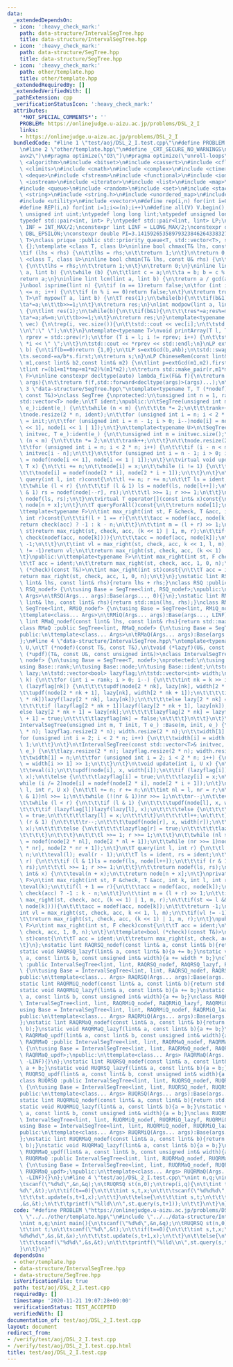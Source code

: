 ```yaml
---
data:
  _extendedDependsOn:
  - icon: ':heavy_check_mark:'
    path: data-structure/IntervalSegTree.hpp
    title: data-structure/IntervalSegTree.hpp
  - icon: ':heavy_check_mark:'
    path: data-structure/SegTree.hpp
    title: data-structure/SegTree.hpp
  - icon: ':heavy_check_mark:'
    path: other/template.hpp
    title: other/template.hpp
  _extendedRequiredBy: []
  _extendedVerifiedWith: []
  _pathExtension: cpp
  _verificationStatusIcon: ':heavy_check_mark:'
  attributes:
    '*NOT_SPECIAL_COMMENTS*': ''
    PROBLEM: https://onlinejudge.u-aizu.ac.jp/problems/DSL_2_I
    links:
    - https://onlinejudge.u-aizu.ac.jp/problems/DSL_2_I
  bundledCode: "#line 1 \"test/aoj/DSL_2_I.test.cpp\"\n#define PROBLEM \"https://onlinejudge.u-aizu.ac.jp/problems/DSL_2_I\"\
    \n#line 2 \"other/template.hpp\"\n#define _CRT_SECURE_NO_WARNINGS\n#pragma target(\"\
    avx2\")\n#pragma optimize(\"O3\")\n#pragma optimize(\"unroll-loops\")\n#include\
    \ <algorithm>\n#include <bitset>\n#include <cassert>\n#include <cfloat>\n#include\
    \ <climits>\n#include <cmath>\n#include <complex>\n#include <ctime>\n#include\
    \ <deque>\n#include <fstream>\n#include <functional>\n#include <iomanip>\n#include\
    \ <iostream>\n#include <iterator>\n#include <list>\n#include <map>\n#include <memory>\n\
    #include <queue>\n#include <random>\n#include <set>\n#include <stack>\n#include\
    \ <string>\n#include <string.h>\n#include <unordered_map>\n#include <unordered_set>\n\
    #include <utility>\n#include <vector>\n#define rep(i,n) for(int i=0;i<(n);i++)\n\
    #define REP(i,n) for(int i=1;i<=(n);i++)\n#define all(V) V.begin(),V.end()\ntypedef\
    \ unsigned int uint;\ntypedef long long lint;\ntypedef unsigned long long ulint;\n\
    typedef std::pair<int, int> P;\ntypedef std::pair<lint, lint> LP;\nconstexpr int\
    \ INF = INT_MAX/2;\nconstexpr lint LINF = LLONG_MAX/2;\nconstexpr double eps =\
    \ DBL_EPSILON;\nconstexpr double PI=3.141592653589793238462643383279;\ntemplate<class\
    \ T>\nclass prique :public std::priority_queue<T, std::vector<T>, std::greater<T>>\
    \ {};\ntemplate <class T, class U>\ninline bool chmax(T& lhs, const U& rhs) {\n\
    \tif (lhs < rhs) {\n\t\tlhs = rhs;\n\t\treturn 1;\n\t}\n\treturn 0;\n}\ntemplate\
    \ <class T, class U>\ninline bool chmin(T& lhs, const U& rhs) {\n\tif (lhs > rhs)\
    \ {\n\t\tlhs = rhs;\n\t\treturn 1;\n\t}\n\treturn 0;\n}\ninline lint gcd(lint\
    \ a, lint b) {\n\twhile (b) {\n\t\tlint c = a;\n\t\ta = b; b = c % b;\n\t}\n\t\
    return a;\n}\ninline lint lcm(lint a, lint b) {\n\treturn a / gcd(a, b) * b;\n\
    }\nbool isprime(lint n) {\n\tif (n == 1)return false;\n\tfor (int i = 2; i * i\
    \ <= n; i++) {\n\t\tif (n % i == 0)return false;\n\t}\n\treturn true;\n}\ntemplate<typename\
    \ T>\nT mypow(T a, lint b) {\n\tT res(1);\n\twhile(b){\n\t\tif(b&1)res*=a;\n\t\
    \ta*=a;\n\t\tb>>=1;\n\t}\n\treturn res;\n}\nlint modpow(lint a, lint b, lint m)\
    \ {\n\tlint res(1);\n\twhile(b){\n\t\tif(b&1){\n\t\t\tres*=a;res%=m;\n\t\t}\n\t\
    \ta*=a;a%=m;\n\t\tb>>=1;\n\t}\n\treturn res;\n}\ntemplate<typename T>\nvoid printArray(std::vector<T>&\
    \ vec) {\n\trep(i, vec.size()){\n\t\tstd::cout << vec[i];\n\t\tstd::cout<<(i==(int)vec.size()-1?\"\
    \\n\":\" \");\n\t}\n}\ntemplate<typename T>\nvoid printArray(T l, T r) {\n\tT\
    \ rprev = std::prev(r);\n\tfor (T i = l; i != rprev; i++) {\n\t\tstd::cout <<\
    \ *i << \" \";\n\t}\n\tstd::cout << *rprev << std::endl;\n}\nLP extGcd(lint a,lint\
    \ b) {\n\tif(b==0)return {1,0};\n\tLP s=extGcd(b,a%b);\n\tstd::swap(s.first,s.second);\n\
    \ts.second-=a/b*s.first;\n\treturn s;\n}\nLP ChineseRem(const lint& b1,const lint&\
    \ m1,const lint& b2,const lint& m2) {\n\tlint p=extGcd(m1,m2).first;\n\tlint tmp=(b2-b1)*p%m2;\n\
    \tlint r=(b1+m1*tmp+m1*m2)%(m1*m2);\n\treturn std::make_pair(r,m1*m2);\n}\ntemplate<typename\
    \ F>\ninline constexpr decltype(auto) lambda_fix(F&& f){\n\treturn [f=std::forward<F>(f)](auto&&...\
    \ args){\n\t\treturn f(f,std::forward<decltype(args)>(args)...);\n\t};\n}\n#line\
    \ 3 \"data-structure/SegTree.hpp\"\ntemplate<typename T, T (*nodef)(const T&,\
    \ const T&)>\nclass SegTree {\nprotected:\n\tunsigned int n = 1, rank = 0;\n\t\
    std::vector<T> node;\n\tT ident;\npublic:\n\tSegTree(unsigned int m, T init, T\
    \ e_):ident(e_) {\n\t\twhile (n < m) {\n\t\t\tn *= 2;\n\t\t\trank++;\n\t\t}\n\t\
    \tnode.resize(2 * n, ident);\n\t\tfor (unsigned int i = n; i < 2 * n; i++)node[i]\
    \ = init;\n\t\tfor (unsigned int i = n - 1; i > 0; i--)node[i] = nodef(node[i\
    \ << 1], node[i << 1 | 1]);\n\t}\n\ttemplate<typename U>\n\tSegTree(const std::vector<U>&\
    \ initvec, T e_):ident(e_) {\n\t\tunsigned int m = initvec.size();\n\t\twhile\
    \ (n < m) {\n\t\t\tn *= 2;\n\t\t\trank++;\n\t\t}\n\t\tnode.resize(2 * n, ident);\n\
    \t\tfor (unsigned int i = n; i < 2 * n; i++) {\n\t\t\tif (i - n < m)node[i] =\
    \ initvec[i - n];\n\t\t}\n\t\tfor (unsigned int i = n - 1; i > 0; i--)node[i]\
    \ = nodef(node[i << 1], node[i << 1 | 1]);\n\t}\n\tvirtual void update(int i,\
    \ T x) {\n\t\ti += n;\n\t\tnode[i] = x;\n\t\twhile (i != 1) {\n\t\t\ti >>= 1;\n\
    \t\t\tnode[i] = nodef(node[2 * i], node[2 * i + 1]);\n\t\t}\n\t}\n\tvirtual T\
    \ query(int l, int r)const{\n\t\tl += n; r += n;\n\t\tT ls = ident, rs = ident;\n\
    \t\twhile (l < r) {\n\t\t\tif (l & 1) ls = nodef(ls, node[l++]);\n\t\t\tif (r\
    \ & 1) rs = nodef(node[--r], rs);\n\t\t\tl >>= 1; r >>= 1;\n\t\t}\n\t\treturn\
    \ nodef(ls, rs);\n\t}\n\tvirtual T operator[](const int& x)const{\n\t\treturn\
    \ node[n + x];\n\t}\n\tT queryForAll()const{\n\t\treturn node[1];\n\t}\nprivate:\n\
    \ttemplate<typename F>\n\tint max_right(int st, F &check, T &acc, int k, int l,\
    \ int r)const{\n\t\tif(l + 1 == r){\n\t\t\tacc = nodef(acc, node[k]);\n\t\t\t\
    return check(acc) ? -1 : k - n;\n\t\t}\n\t\tint m = (l + r) >> 1;\n\t\tif(m <=\
    \ st)return max_right(st, check, acc, (k << 1) | 1, m, r);\n\t\tif(st <= l &&\
    \ check(nodef(acc, node[k]))){\n\t\t\tacc = nodef(acc, node[k]);\n\t\t\treturn\
    \ -1;\n\t\t}\n\t\tint vl = max_right(st, check, acc, k << 1, l, m);\n\t\tif(vl\
    \ != -1)return vl;\n\t\treturn max_right(st, check, acc, (k << 1) | 1, m, r);\n\
    \t}\npublic:\n\ttemplate<typename F>\n\tint max_right(int st, F check)const{\n\
    \t\tT acc = ident;\n\t\treturn max_right(st, check, acc, 1, 0, n);\n\t}\n\ttemplate<bool\
    \ (*check)(const T&)>\n\tint max_right(int st)const{\n\t\tT acc = ident;\n\t\t\
    return max_right(st, check, acc, 1, 0, n);\n\t}\n};\nstatic lint RSQ_nodef(const\
    \ lint& lhs, const lint& rhs){return lhs + rhs;}\nclass RSQ :public SegTree<lint,\
    \ RSQ_nodef> {\n\tusing Base = SegTree<lint, RSQ_nodef>;\npublic:\n\ttemplate<class...\
    \ Args>\n\tRSQ(Args... args):Base(args..., 0){}\n};\nstatic lint RMiQ_nodef(const\
    \ lint& lhs, const lint& rhs){return std::min(lhs, rhs);}\nclass RMiQ :public\
    \ SegTree<lint, RMiQ_nodef> {\n\tusing Base = SegTree<lint, RMiQ_nodef>;\npublic:\n\
    \ttemplate<class... Args>\n\tRMiQ(Args... args):Base(args..., LINF){}\n};\nstatic\
    \ lint RMaQ_nodef(const lint& lhs, const lint& rhs){return std::max(lhs,rhs);}\n\
    class RMaQ :public SegTree<lint, RMaQ_nodef> {\n\tusing Base = SegTree<lint, RMaQ_nodef>;\n\
    public:\n\ttemplate<class... Args>\n\tRMaQ(Args... args):Base(args..., -LINF){}\n\
    };\n#line 4 \"data-structure/IntervalSegTree.hpp\"\ntemplate<typename T, typename\
    \ U,\n\tT (*nodef)(const T&, const T&),\n\tvoid (*lazyf)(U&, const U&),\n\tvoid\
    \ (*updf)(T&, const U&, const unsigned int&)>\nclass IntervalSegTree :public SegTree<T,\
    \ nodef> {\n\tusing Base = SegTree<T, nodef>;\nprotected:\n\tusing Base::n;\n\t\
    using Base::rank;\n\tusing Base::node;\n\tusing Base::ident;\n\tstd::vector<U>\
    \ lazy;\n\tstd::vector<bool> lazyflag;\n\tstd::vector<int> width;\n\tvoid eval(int\
    \ k) {\n\t\tfor (int i = rank; i > 0; i--) {\n\t\t\tint nk = k >> i;\n\t\t\tif\
    \ (lazyflag[nk]) {\n\t\t\t\tupdf(node[2 * nk], lazy[nk], width[2 * nk]);\n\t\t\
    \t\tupdf(node[2 * nk + 1], lazy[nk], width[2 * nk + 1]);\n\t\t\t\tif (lazyflag[2\
    \ * nk])lazyf(lazy[2 * nk], lazy[nk]);\n\t\t\t\telse lazy[2 * nk] = lazy[nk];\n\
    \t\t\t\tif (lazyflag[2 * nk + 1])lazyf(lazy[2 * nk + 1], lazy[nk]);\n\t\t\t\t\
    else lazy[2 * nk + 1] = lazy[nk];\n\t\t\t\tlazyflag[2 * nk] = lazyflag[2 * nk\
    \ + 1] = true;\n\t\t\t\tlazyflag[nk] = false;\n\t\t\t}\n\t\t}\n\t}\npublic:\n\t\
    IntervalSegTree(unsigned int m, T init, T e_) :Base(m, init, e_) {\n\t\tlazy.resize(2\
    \ * n); lazyflag.resize(2 * n); width.resize(2 * n);\n\t\twidth[1] = n;\n\t\t\
    for (unsigned int i = 2; i < 2 * n; i++) {\n\t\t\twidth[i] = width[i >> 1] >>\
    \ 1;\n\t\t}\n\t}\n\tIntervalSegTree(const std::vector<T>& initvec, T e_) :Base(initvec,\
    \ e_) {\n\t\tlazy.resize(2 * n); lazyflag.resize(2 * n); width.resize(2 * n);\n\
    \t\twidth[1] = n;\n\t\tfor (unsigned int i = 2; i < 2 * n; i++) {\n\t\t\twidth[i]\
    \ = width[i >> 1] >> 1;\n\t\t}\n\t}\n\tvoid update(int i, U x) {\n\t\ti += n;\n\
    \t\teval(i);\n\t\tupdf(node[i], x, width[i]);\n\t\tif (lazyflag[i])lazyf(lazy[i],\
    \ x);\n\t\telse {\n\t\t\tlazyflag[i] = true;\n\t\t\tlazy[i] = x;\n\t\t}\n\t\t\
    while (i /= 2)node[i] = nodef(node[2 * i], node[2 * i + 1]);\n\t}\n\tvoid update(int\
    \ l, int r, U x) {\n\t\tl += n; r += n;\n\t\tint nl = l, nr = r;\n\t\twhile (!(nl\
    \ & 1))nl >>= 1;\n\t\twhile (!(nr & 1))nr >>= 1;\n\t\tnr--;\n\t\teval(nl); eval(nr);\n\
    \t\twhile (l < r) {\n\t\t\tif (l & 1) {\n\t\t\t\tupdf(node[l], x, width[l]);\n\
    \t\t\t\tif (lazyflag[l])lazyf(lazy[l], x);\n\t\t\t\telse {\n\t\t\t\t\tlazyflag[l]\
    \ = true;\n\t\t\t\t\tlazy[l] = x;\n\t\t\t\t}\n\t\t\t\tl++;\n\t\t\t}\n\t\t\tif\
    \ (r & 1) {\n\t\t\t\tr--;\n\t\t\t\tupdf(node[r], x, width[r]);\n\t\t\t\tif (lazyflag[r])lazyf(lazy[r],\
    \ x);\n\t\t\t\telse {\n\t\t\t\t\tlazyflag[r] = true;\n\t\t\t\t\tlazy[r] = x;\n\
    \t\t\t\t}\n\t\t\t}\n\t\t\tl >>= 1; r >>= 1;\n\t\t}\n\t\twhile (nl >>= 1)node[nl]\
    \ = nodef(node[2 * nl], node[2 * nl + 1]);\n\t\twhile (nr >>= 1)node[nr] = nodef(node[2\
    \ * nr], node[2 * nr + 1]);\n\t}\n\tT query(int l, int r) {\n\t\tl += n; r +=\
    \ n;\n\t\teval(l); eval(r - 1);\n\t\tT ls = ident, rs = ident;\n\t\twhile (l <\
    \ r) {\n\t\t\tif (l & 1)ls = nodef(ls, node[l++]);\n\t\t\tif (r & 1)rs = nodef(node[--r],\
    \ rs);\n\t\t\tl >>= 1; r >>= 1;\n\t\t}\n\t\treturn nodef(ls, rs);\n\t}\n\tT operator[](const\
    \ int& x) {\n\t\teval(n + x);\n\t\treturn node[n + x];\n\t}\nprivate:\n\ttemplate<typename\
    \ F>\n\tint max_right(int st, F &check, T &acc, int k, int l, int r)const{\n\t\
    \teval(k);\n\t\tif(l + 1 == r){\n\t\t\tacc = nodef(acc, node[k]);\n\t\t\treturn\
    \ check(acc) ? -1 : k - n;\n\t\t}\n\t\tint m = (l + r) >> 1;\n\t\tif(m <= st)return\
    \ max_right(st, check, acc, (k << 1) | 1, m, r);\n\t\tif(st <= l && check(nodef(acc,\
    \ node[k]))){\n\t\t\tacc = nodef(acc, node[k]);\n\t\t\treturn -1;\n\t\t}\n\t\t\
    int vl = max_right(st, check, acc, k << 1, l, m);\n\t\tif(vl != -1)return vl;\n\
    \t\treturn max_right(st, check, acc, (k << 1) | 1, m, r);\n\t}\npublic:\n\ttemplate<typename\
    \ F>\n\tint max_right(int st, F check)const{\n\t\tT acc = ident;\n\t\treturn max_right(st,\
    \ check, acc, 1, 0, n);\n\t}\n\ttemplate<bool (*check)(const T&)>\n\tint max_right(int\
    \ st)const{\n\t\tT acc = ident;\n\t\treturn max_right(st, check, acc, 1, 0, n);\n\
    \t}\n};\nstatic lint RAQRSQ_nodef(const lint& a, const lint& b){return a + b;}\n\
    static void RAQRSQ_lazyf(lint& a, const lint& b){a += b;}\nstatic void RAQRSQ_updf(lint&\
    \ a, const lint& b, const unsigned int& width){a += width * b;}\nclass RAQRSQ\
    \ :public IntervalSegTree<lint, lint, RAQRSQ_nodef, RAQRSQ_lazyf, RAQRSQ_updf>\
    \ {\n\tusing Base = IntervalSegTree<lint, lint, RAQRSQ_nodef, RAQRSQ_lazyf, RAQRSQ_updf>;\n\
    public:\n\ttemplate<class... Args> RAQRSQ(Args... args):Base(args..., 0){}\n};\n\
    static lint RAQRMiQ_nodef(const lint& a, const lint& b){return std::min(a, b);}\n\
    static void RAQRMiQ_lazyf(lint& a, const lint& b){a += b;}\nstatic void RAQRMiQ_updf(lint&\
    \ a, const lint& b, const unsigned int& width){a += b;}\nclass RAQRMiQ :public\
    \ IntervalSegTree<lint, lint, RAQRMiQ_nodef, RAQRMiQ_lazyf, RAQRMiQ_updf> {\n\t\
    using Base = IntervalSegTree<lint, lint, RAQRMiQ_nodef, RAQRMiQ_lazyf, RAQRMiQ_updf>;\n\
    public:\n\ttemplate<class... Args> RAQRMiQ(Args... args):Base(args..., LINF){}\n\
    };\nstatic lint RAQRMaQ_nodef(const lint& a, const lint& b){return std::max(a,\
    \ b);}\nstatic void RAQRMaQ_lazyf(lint& a, const lint& b){a += b;}\nstatic void\
    \ RAQRMaQ_updf(lint& a, const lint& b, const unsigned int& width){a += b;}\nclass\
    \ RAQRMaQ :public IntervalSegTree<lint, lint, RAQRMaQ_nodef, RAQRMaQ_lazyf, RAQRMaQ_updf>\
    \ {\n\tusing Base = IntervalSegTree<lint, lint, RAQRMaQ_nodef, RAQRMaQ_lazyf,\
    \ RAQRMaQ_updf>;\npublic:\n\ttemplate<class... Args> RAQRMaQ(Args... args):Base(args...,\
    \ -LINF){}\n};\nstatic lint RUQRSQ_nodef(const lint& a, const lint& b){return\
    \ a + b;}\nstatic void RUQRSQ_lazyf(lint& a, const lint& b){a = b;}\nstatic void\
    \ RUQRSQ_updf(lint& a, const lint& b, const unsigned int& width){a = width * b;}\n\
    class RUQRSQ :public IntervalSegTree<lint, lint, RUQRSQ_nodef, RUQRSQ_lazyf, RUQRSQ_updf>\
    \ {\n\tusing Base = IntervalSegTree<lint, lint, RUQRSQ_nodef, RUQRSQ_lazyf, RUQRSQ_updf>;\n\
    public:\n\ttemplate<class... Args> RUQRSQ(Args... args):Base(args..., 0){}\n};\n\
    static lint RUQRMiQ_nodef(const lint& a, const lint& b){return std::min(a, b);}\n\
    static void RUQRMiQ_lazyf(lint& a, const lint& b){a = b;}\nstatic void RUQRMiQ_updf(lint&\
    \ a, const lint& b, const unsigned int& width){a = b;}\nclass RUQRMiQ :public\
    \ IntervalSegTree<lint, lint, RUQRMiQ_nodef, RUQRMiQ_lazyf, RUQRMiQ_updf> {\n\t\
    using Base = IntervalSegTree<lint, lint, RUQRMiQ_nodef, RUQRMiQ_lazyf, RUQRMiQ_updf>;\n\
    public:\n\ttemplate<class... Args> RUQRMiQ(Args... args):Base(args..., LINF){}\n\
    };\nstatic lint RUQRMaQ_nodef(const lint& a, const lint& b){return std::max(a,\
    \ b);}\nstatic void RUQRMaQ_lazyf(lint& a, const lint& b){a = b;}\nstatic void\
    \ RUQRMaQ_updf(lint& a, const lint& b, const unsigned int& width){a = b;}\nclass\
    \ RUQRMaQ :public IntervalSegTree<lint, lint, RUQRMaQ_nodef, RUQRMaQ_lazyf, RUQRMaQ_updf>\
    \ {\n\tusing Base = IntervalSegTree<lint, lint, RUQRMaQ_nodef, RUQRMaQ_lazyf,\
    \ RUQRMaQ_updf>;\npublic:\n\ttemplate<class... Args> RUQRMaQ(Args... args):Base(args...,\
    \ -LINF){}\n};\n#line 4 \"test/aoj/DSL_2_I.test.cpp\"\nint n,q;\nint main(){\n\
    \tscanf(\"%d%d\",&n,&q);\n\tRUQRSQ st(n,0);\n\trep(i,q){\n\t\tint t;\n\t\tscanf(\"\
    %d\",&t);\n\t\tif(t==0){\n\t\t\tint s,t,x;\n\t\t\tscanf(\"%d%d%d\",&s,&t,&x);\n\
    \t\t\tst.update(s,t+1,x);\n\t\t}\n\t\telse{\n\t\t\tint s,t;\n\t\t\tscanf(\"%d%d\"\
    ,&s,&t);\n\t\t\tprintf(\"%lld\\n\",st.query(s,t+1));\n\t\t}\n\t}\n}\n"
  code: "#define PROBLEM \"https://onlinejudge.u-aizu.ac.jp/problems/DSL_2_I\"\n#include\
    \ \"../../other/template.hpp\"\n#include \"../../data-structure/IntervalSegTree.hpp\"\
    \nint n,q;\nint main(){\n\tscanf(\"%d%d\",&n,&q);\n\tRUQRSQ st(n,0);\n\trep(i,q){\n\
    \t\tint t;\n\t\tscanf(\"%d\",&t);\n\t\tif(t==0){\n\t\t\tint s,t,x;\n\t\t\tscanf(\"\
    %d%d%d\",&s,&t,&x);\n\t\t\tst.update(s,t+1,x);\n\t\t}\n\t\telse{\n\t\t\tint s,t;\n\
    \t\t\tscanf(\"%d%d\",&s,&t);\n\t\t\tprintf(\"%lld\\n\",st.query(s,t+1));\n\t\t\
    }\n\t}\n}"
  dependsOn:
  - other/template.hpp
  - data-structure/IntervalSegTree.hpp
  - data-structure/SegTree.hpp
  isVerificationFile: true
  path: test/aoj/DSL_2_I.test.cpp
  requiredBy: []
  timestamp: '2020-11-21 19:07:28+09:00'
  verificationStatus: TEST_ACCEPTED
  verifiedWith: []
documentation_of: test/aoj/DSL_2_I.test.cpp
layout: document
redirect_from:
- /verify/test/aoj/DSL_2_I.test.cpp
- /verify/test/aoj/DSL_2_I.test.cpp.html
title: test/aoj/DSL_2_I.test.cpp
---
```

